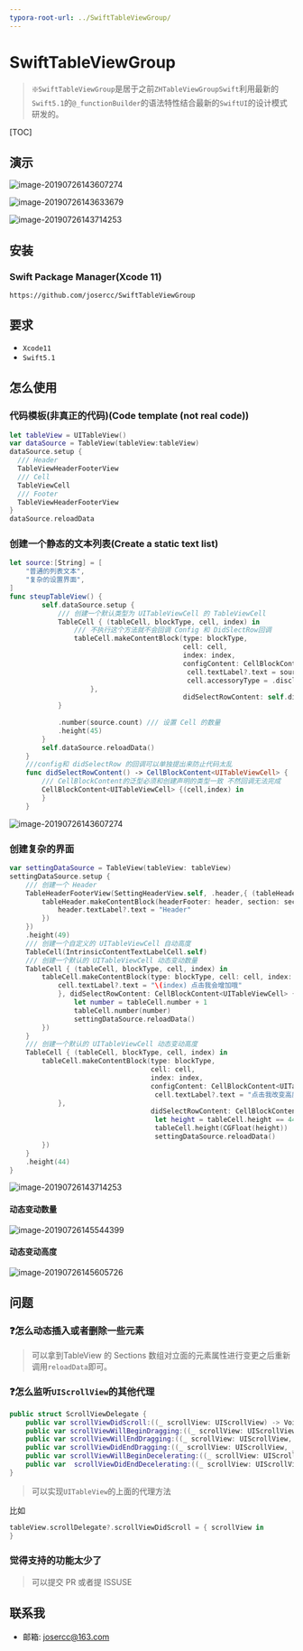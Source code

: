 ```yaml
---
typora-root-url: ../SwiftTableViewGroup/
---
```



# SwiftTableViewGroup

> ❇️`SwiftTableViewGroup`是居于之前`ZHTableViewGroupSwift`利用最新的`Swift5.1`的`@_functionBuilder`的语法特性结合最新的`SwiftUI`的设计模式研发的。

[TOC]



## 演示

![image-20190726143607274](/images/2019-07-26-063607.png)

![image-20190726143633679](/images/2019-07-26-063634.png)

![image-20190726143714253](/images/image-20190726143714253.png)

## 安装

### Swift Package Manager(Xcode 11)

```shell
https://github.com/josercc/SwiftTableViewGroup
```

## 要求

- `Xcode11`
- `Swift5.1`

## 怎么使用

### 代码模板(非真正的代码)(Code template (not real code))

```swift
let tableView = UITableView()
var dataSource = TableView(tableView:tableView)
dataSource.setup {
  /// Header
  TableViewHeaderFooterView
  /// Cell
  TableViewCell
  /// Footer
  TableViewHeaderFooterView
}
dataSource.reloadData
```

### 创建一个静态的文本列表(Create a static text list)

```swift
let source:[String] = [
    "普通的列表文本",
    "复杂的设置界面",
]
func steupTableView() {
        self.dataSource.setup {
          	/// 创建一个默认类型为 UITableViewCell 的 TableViewCell
            TableCell { (tableCell, blockType, cell, index) in
                /// 不执行这个方法就不会回调 Config 和 DidSlectRow回调
                tableCell.makeContentBlock(type: blockType,
                                           cell: cell,
                                           index: index,
                                           configContent: CellBlockContent<UITableViewCell> {(cell,index) in
                                            cell.textLabel?.text = source[index]
                                            cell.accessoryType = .disclosureIndicator
                    },
                                           didSelectRowContent: self.didSelectRowContent())
            }
         
            .number(source.count) /// 设置 Cell 的数量
            .height(45)
        }
        self.dataSource.reloadData()
    }
    ///config和 didSelectRow 的回调可以单独提出来防止代码太乱
    func didSelectRowContent() -> CellBlockContent<UITableViewCell> {
      	/// CellBlockContent的泛型必须和创建声明的类型一致 不然回调无法完成
        CellBlockContent<UITableViewCell> {(cell,index) in
        }
    }
```

![image-20190726143607274](/images/2019-07-26-063607.png)

### 创建复杂的界面

```swift
var settingDataSource = TableView(tableView: tableView)
settingDataSource.setup {
  	/// 创建一个 Header
    TableHeaderFooterView(SettingHeaderView.self, .header,{ (tableHeader, header, section) in
        tableHeader.makeContentBlock(headerFooter: header, section: section, configContent: HeaderFooterBlockContent<SettingHeaderView> {(header,section) in
            header.textLabel?.text = "Header"
        })
    })
    .height(49)
  	/// 创建一个自定义的 UITableViewCell 自动高度
    TableCell(IntrinsicContentTextLabelCell.self)
  	/// 创建一个默认的 UITableViewCell 动态变动数量
    TableCell { (tableCell, blockType, cell, index) in
        tableCell.makeContentBlock(type: blockType, cell: cell, index: index, configContent: CellBlockContent<UITableViewCell> {(cell,index) in
            cell.textLabel?.text = "\(index) 点击我会增加哦"
            }, didSelectRowContent: CellBlockContent<UITableViewCell> {(cell,index) in
                let number = tableCell.number + 1
                tableCell.number(number)
                settingDataSource.reloadData()
        })
    }
  	/// 创建一个默认的 UITableViewCell 动态变动高度
    TableCell { (tableCell, blockType, cell, index) in
        tableCell.makeContentBlock(type: blockType,
                                   cell: cell,
                                   index: index,
                                   configContent: CellBlockContent<UITableViewCell> {(cell,index) in
                                    cell.textLabel?.text = "点击我改变高度"
            },
                                   didSelectRowContent: CellBlockContent<UITableViewCell> {(cell,index) in
                                    let height = tableCell.height == 44 ? 100 : 44;
                                    tableCell.height(CGFloat(height))
                                    settingDataSource.reloadData()
        })
    }
    .height(44)
}
```

![image-20190726143714253](/images/image-20190726143714253.png)

#### 动态变动数量

![image-20190726145544399](/images/image-20190726145544399.png)

#### 动态变动高度

![image-20190726145605726](/images/image-20190726145605726.png)

## 问题

### ❓怎么动态插入或者删除一些元素

> 可以拿到TableView 的 Sections 数组对立面的元素属性进行变更之后重新调用`reloadData`即可。

### ❓怎么监听`UIScrollView`的其他代理

```swift
public struct ScrollViewDelegate {
    public var scrollViewDidScroll:((_ scrollView: UIScrollView) -> Void)?
    public var scrollViewWillBeginDragging:((_ scrollView: UIScrollView) -> Void)?
    public var scrollViewWillEndDragging:((_ scrollView: UIScrollView, _ velocity: CGPoint, _ targetContentOffset: UnsafeMutablePointer<CGPoint>) -> Void)?
    public var scrollViewDidEndDragging:((_ scrollView: UIScrollView, _ decelerate: Bool) -> Void)?
    public var scrollViewWillBeginDecelerating:((_ scrollView: UIScrollView) -> Void)?
    public var  scrollViewDidEndDecelerating:((_ scrollView: UIScrollView) -> Void)?
}

```

> 可以实现`UITableView`的上面的代理方法

比如

```swift
tableView.scrollDelegate?.scrollViewDidScroll = { scrollView in
}
```

### 觉得支持的功能太少了

> 可以提交 PR 或者提 ISSUSE

## 联系我

- 邮箱: josercc@163.com
